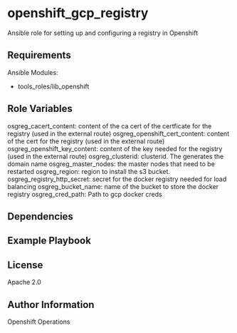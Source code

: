 openshift_gcp_registry
=========

Ansible role for setting up and configuring a registry in Openshift

Requirements
------------

Ansible Modules:

- tools_roles/lib_openshift


Role Variables
--------------

osgreg_cacert_content: content of the ca cert of the certficate for the registry (used in the external route)
osgreg_openshift_cert_content: content of the cert for the registry (used in the external route)
osgreg_openshift_key_content: content of the key needed for the registry (used in the external route)
osgreg_clusterid: clusterid.  The generates the domain name
osgreg_master_nodes: the master nodes that need to be restarted
osgreg_region: region to install the s3 bucket.
osgreg_registry_http_secret: secret for the docker registry needed for load balancing
osgreg_bucket_name: name of the bucket to store the docker registry
osgreg_cred_path: Path to gcp docker creds

Dependencies
------------


Example Playbook
----------------


License
-------

Apache 2.0

Author Information
------------------

Openshift Operations
